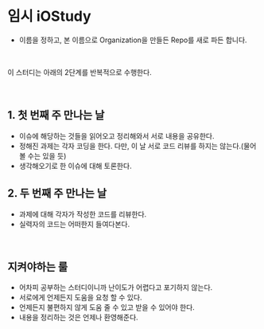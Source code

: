 # 임시 iOStudy
- 이름을 정하고, 본 이름으로 Organization을 만들든 Repo를 새로 파든 합니다.

<br/>

이 스터디는 아래의 2단계를 반복적으로 수행한다.

<br/>

## 1. 첫 번째 주 만나는 날
- 이슈에 해당하는 것들을 읽어오고 정리해와서 서로 내용을 공유한다.
- 정해진 과제는 각자 코딩을 한다. 다만, 이 날 서로 코드 리뷰를 하지는 않는다.(물어 볼 수는 있을 듯)
- 생각해오기로 한 이슈에 대해 토론한다.

## 2. 두 번째 주 만나는 날
- 과제에 대해 각자가 작성한 코드를 리뷰한다.
- 실력자의 코드는 어떠한지 들여다본다.

<br/>

## 지켜야하는 룰
- 어차피 공부하는 스터디이니까 난이도가 어렵다고 포기하지 않는다.
- 서로에게 언제든지 도움을 요청 할 수 있다.
- 언제든지 불편하지 않게 도움 줄 수 있고 받을 수 있어야 한다.
- 내용을 정리하는 것은 언제나 환영해준다.
